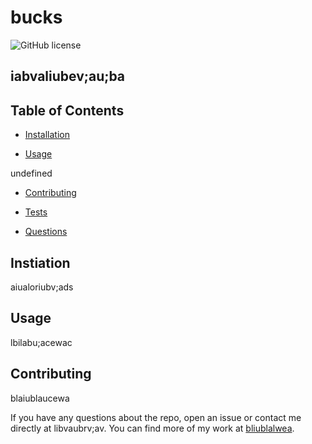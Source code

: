 # bucks
![GitHub license](https://img.shields.io/badge/license-MIT-blue.svg)
   ## iabvaliubev;au;ba

   ## Table of Contents 

* [Installation](#installation)

* [Usage](#usage)

undefined

* [Contributing](#contributing)

* [Tests](#tests)

* [Questions](#questions)

## Instiation 

   aiualoriubv;ads

   ## Usage 
   lbilabu;acewac 

## Contributing 

   blaiublaucewa

  If you have any questions about the repo, open an issue or contact me directly at libvaubrv;av. You can find more of my work at [bliublalwea](https://github.com/bliublalwea/).
  